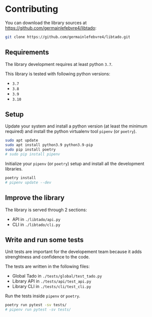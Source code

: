 # Contributing

You can download the library sources at
<https://github.com/germainlefebvre4/libtado>:

```bash
git clone https://github.com/germainlefebvre4/libtado.git
```

## Requirements

The library development requires at least python `3.7`.

This library is tested with following python versions:

- `3.7`
- `3.8`
- `3.9`
- `3.10`

## Setup

Update your system and install a python version (at least the minimum required) and install the python virtualenv tool
`pipenv` (or `poetry`).

```bash
sudo apt update
sudo apt install python3.9 python3.9-pip
sudo pip install poetry
# sudo pip install pipenv
```

Initialize your `pipenv` (or `poetry`) setup and install all the development libraries.

```bash
poetry install
# pipenv update --dev
```

## Improve the library

The library is served through 2 sections:

- API in `./libtado/api.py`
- CLI in `./libtado/cli.py`

## Write and run some tests

Unit tests are important for the developement team because it adds strenghtness and confidence to the code.

The tests are written in the following files:

- Global Tado in `./tests/global/test_tado.py`
- Library API in `./tests/api/test_api.py`
- Library CLI in `./tests/cli/test_cli.py`

Run the tests inside `pipenv` or `poetry`.

```bash
poetry run pytest -sv tests/
# pipenv run pytest -sv tests/
```
